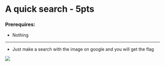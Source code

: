 # A quick search - 5pts

### Prerequires:

- Nothing

-----------------

- Just make a search with the image on google and you will get the flag

<img src="https://cdn.discordapp.com/attachments/698984879823519827/795339028790378536/unknown.png">
